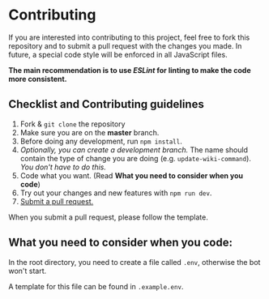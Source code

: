 # Contributing

If you are interested into contributing to this project, feel free to fork this repository and to submit a pull request with 
the changes you made. In future, a special code style will be enforced in all JavaScript files. 

**The main recommendation is to use *ESLint* for linting to make the code more consistent.**


## Checklist and Contributing guidelines

1. Fork & `git clone` the repository
2. Make sure you are on the **master** branch.
3. Before doing any development, run `npm install`.
4. *Optionally, you can create a development branch.* 
The name should contain the type of change you are doing (e.g. `update-wiki-command`). *You don't have to do this.*
5. Code what you want. (Read **What you need to consider when you code**)
6. Try out your changes and new features with `npm run dev`.
7. [Submit a pull request.](https://github.com/julianYaman/wikipedia-bot/pull/new/master)

When you submit a pull request, please follow the template.

## What you need to consider when you code:

In the root directory, you need to create a file called `.env`, otherwise the bot won't start.

A template for this file can be found in `.example.env`.


